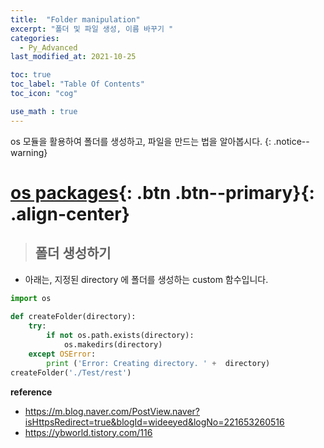 ```yaml
---
title:  "Folder manipulation"
excerpt: "폴더 및 파일 생성, 이름 바꾸기 "
categories:
  - Py_Advanced
last_modified_at: 2021-10-25

toc: true
toc_label: "Table Of Contents"
toc_icon: "cog"

use_math : true
---
```


 os 모듈을 활용하여 폴더를 생성하고, 파일을 만드는 법을 알아봅시다.
{: .notice--warning}

# [os packages](#link){: .btn .btn--primary}{: .align-center}

> ## 폴더 생성하기

- 아래는, 지정된 directory 에 폴더를 생성하는 custom 함수입니다.

```python
import os
 
def createFolder(directory):
    try:
        if not os.path.exists(directory):
            os.makedirs(directory)
    except OSError:
        print ('Error: Creating directory. ' +  directory)
createFolder('./Test/rest')
```

**reference**

- <https://m.blog.naver.com/PostView.naver?isHttpsRedirect=true&blogId=wideeyed&logNo=221653260516>
- <https://ybworld.tistory.com/116>

